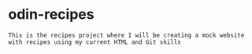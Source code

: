 # odin-recipes
    This is the recipes project where I will be creating a mock website with recipes using my current HTML and Git skills